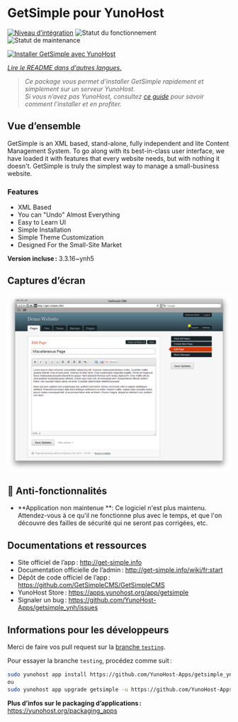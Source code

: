 <!--
Nota bene : ce README est automatiquement généré par <https://github.com/YunoHost/apps/tree/master/tools/readme_generator>
Il NE doit PAS être modifié à la main.
-->

# GetSimple pour YunoHost

[![Niveau d’intégration](https://dash.yunohost.org/integration/getsimple.svg)](https://ci-apps.yunohost.org/ci/apps/getsimple/) ![Statut du fonctionnement](https://ci-apps.yunohost.org/ci/badges/getsimple.status.svg) ![Statut de maintenance](https://ci-apps.yunohost.org/ci/badges/getsimple.maintain.svg)

[![Installer GetSimple avec YunoHost](https://install-app.yunohost.org/install-with-yunohost.svg)](https://install-app.yunohost.org/?app=getsimple)

*[Lire le README dans d'autres langues.](./ALL_README.md)*

> *Ce package vous permet d’installer GetSimple rapidement et simplement sur un serveur YunoHost.*  
> *Si vous n’avez pas YunoHost, consultez [ce guide](https://yunohost.org/install) pour savoir comment l’installer et en profiter.*

## Vue d’ensemble

GetSimple is an XML based, stand-alone, fully independent and lite Content Management System. To go along with its best-in-class user interface, we have loaded it with features that every website needs, but with nothing it doesn't. GetSimple is truly the simplest way to manage a small-business website.

### Features

- XML Based
- You can "Undo" Almost Everything
- Easy to Learn UI
- Simple Installation
- Simple Theme Customization
- Designed For the Small-Site Market

**Version incluse :** 3.3.16~ynh5

## Captures d’écran

![Capture d’écran de GetSimple](./doc/screenshots/screenshot_editpage.png)

## :red_circle: Anti-fonctionnalités

- **Application non maintenue **: Ce logiciel n'est plus maintenu. Attendez-vous à ce qu'il ne fonctionne plus avec le temps, et que l'on découvre des failles de sécurité qui ne seront pas corrigées, etc.

## Documentations et ressources

- Site officiel de l’app : <http://get-simple.info>
- Documentation officielle de l’admin : <http://get-simple.info/wiki/fr:start>
- Dépôt de code officiel de l’app : <https://github.com/GetSimpleCMS/GetSimpleCMS>
- YunoHost Store : <https://apps.yunohost.org/app/getsimple>
- Signaler un bug : <https://github.com/YunoHost-Apps/getsimple_ynh/issues>

## Informations pour les développeurs

Merci de faire vos pull request sur la [branche `testing`](https://github.com/YunoHost-Apps/getsimple_ynh/tree/testing).

Pour essayer la branche `testing`, procédez comme suit :

```bash
sudo yunohost app install https://github.com/YunoHost-Apps/getsimple_ynh/tree/testing --debug
ou
sudo yunohost app upgrade getsimple -u https://github.com/YunoHost-Apps/getsimple_ynh/tree/testing --debug
```

**Plus d’infos sur le packaging d’applications :** <https://yunohost.org/packaging_apps>
